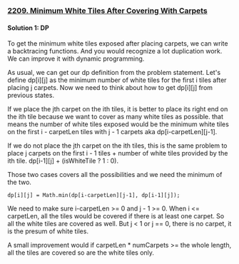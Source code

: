 ### [2209. Minimum White Tiles After Covering With Carpets](https://leetcode.com/problems/minimum-white-tiles-after-covering-with-carpets/)

#### Solution 1: DP

To get the minimum white tiles exposed after placing carpets, we can write a backtracing functions. And you would recognize a lot duplication work. We can improve it with dynamic programming. 

As usual, we can get our dp definition from the problem statement. Let's define dp[i][j] as the minimum number of white tiles for the first i tiles after placing j carpets. Now we need to think about how to get dp[i][j] from previous states.

If we place the jth carpet on the ith tiles, it is better to place its right end on the ith tile  because we want to cover as many white tiles as possible. that means the number of white tiles exposed would be the minimum white tiles on the first i - carpetLen tiles with j - 1 carpets aka dp[i-carpetLen][j-1].

If we do not place the jth carpet on the ith tiles, this is the same problem to place j carpets on the first i - 1 tiles + number of white tiles provided by the ith tile. dp[i-1][j] + (isWhiteTile ? 1 : 0).

Those two cases covers all the possibilities and we need the minimum of the two.

`dp[i][j] = Math.min(dp[i-carpetLen][j-1], dp[i-1][j]);`

We need to make sure i-carpetLen >= 0 and j - 1 >= 0. When i <= carpetLen, all the tiles would be covered if there is at least one carpet. So all the white tiles are covered as well. But j < 1 or j == 0, there is no carpet, it is the presum of white tiles.

A small improvement would if carpetLen * numCarpets >= the whole length, all the tiles are covered so are the white tiles only.